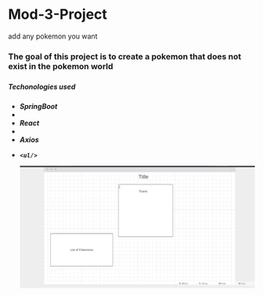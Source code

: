 # Mod-3-Project
add any pokemon you want
<h3>The goal of this project is to create a pokemon that does not exist in the pokemon world<h3/>
<h5>Techonologies used<h5/>
  <ul>
    <li>SpringBoot<li/>
     <li>React<li/>
       <li>Axios<li/>
    
    
    <ul/>
![image](https://github.com/polancop3/Fullstack-pokemon-creator/blob/master/wireframe.png)
